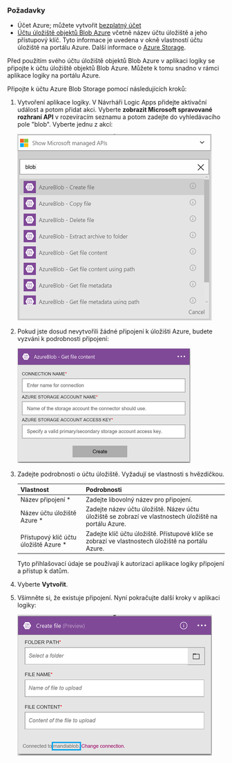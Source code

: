 ### <a name="prerequisites"></a>Požadavky
* Účet Azure; můžete vytvořit [bezplatný účet](https://azure.microsoft.com/free)
* [Účtu úložiště objektů Blob Azure](../articles/storage/common/storage-create-storage-account.md) včetně název účtu úložiště a jeho přístupový klíč. Tyto informace je uvedena v okně vlastností účtu úložiště na portálu Azure. Další informace o [Azure Storage](../articles/storage/common/storage-introduction.md).

Před použitím svého účtu úložiště objektů Blob Azure v aplikaci logiky se připojte k účtu úložiště objektů Blob Azure. Můžete k tomu snadno v rámci aplikace logiky na portálu Azure.  

Připojte k účtu Azure Blob Storage pomocí následujících kroků:  

1. Vytvoření aplikace logiky. V Návrháři Logic Apps přidejte aktivační událost a potom přidat akci. Vyberte **zobrazit Microsoft spravované rozhraní API** v rozevíracím seznamu a potom zadejte do vyhledávacího pole "blob". Vyberte jednu z akcí:  
   
    ![Azure Blob Storage – krok vytvoření připojení](./media/connectors-create-api-azureblobstorage/azureblobstorage-1.png)  
2. Pokud jste dosud nevytvořili žádné připojení k úložišti Azure, budete vyzváni k podrobnosti připojení:   
   
    ![Azure Blob Storage – krok vytvoření připojení](./media/connectors-create-api-azureblobstorage/connection-details.png)  
3. Zadejte podrobnosti o účtu úložiště. Vyžadují se vlastnosti s hvězdičkou.
   
   | Vlastnost | Podrobnosti |
   | --- | --- |
   | Název připojení * |Zadejte libovolný název pro připojení. |
   | Název účtu úložiště Azure * |Zadejte název účtu úložiště. Název účtu úložiště se zobrazí ve vlastnostech úložiště na portálu Azure. |
   | Přístupový klíč účtu úložiště Azure * |Zadejte klíč účtu úložiště. Přístupové klíče se zobrazí ve vlastnostech úložiště na portálu Azure. |
   
    Tyto přihlašovací údaje se používají k autorizaci aplikace logiky připojení a přístup k datům. 
4. Vyberte **Vytvořit**.
5. Všimněte si, že existuje připojení. Nyní pokračujte další kroky v aplikaci logiky: 
   
    ![Azure Blob Storage – krok vytvoření připojení](./media/connectors-create-api-azureblobstorage/azureblobstorage-3.png)  

